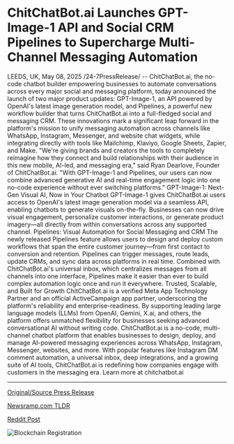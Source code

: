 # ChitChatBot.ai Launches GPT-Image-1 API and Social CRM Pipelines to Supercharge Multi-Channel Messaging Automation

LEEDS, UK, May 08, 2025 /24-7PressRelease/ -- ChitChatBot.ai, the no-code chatbot builder empowering businesses to automate conversations across every major social and messaging platform, today announced the launch of two major product updates: GPT-Image-1, an API powered by OpenAI's latest image generation model, and Pipelines, a powerful new workflow builder that turns ChitChatBot.ai into a full-fledged social and messaging CRM.  These innovations mark a significant leap forward in the platform's mission to unify messaging automation across channels like WhatsApp, Instagram, Messenger, and website chat widgets, while integrating directly with tools like Mailchimp, Klaviyo, Google Sheets, Zapier, and Make.  "We're giving brands and creators the tools to completely reimagine how they connect and build relationships with their audience in this new mobile, AI-led, and messaging era," said Ryan Dearlove, Founder of ChitChatBot.ai. "With GPT-Image-1 and Pipelines, our users can now combine advanced generative AI and real-time engagement logic into one no-code experience without ever switching platforms."  GPT-Image-1: Next-Gen Visual AI, Now in Your Chatbot GPT-Image-1 gives ChitChatBot.ai users access to OpenAI's latest image generation model via a seamless API, enabling chatbots to generate visuals on-the-fly. Businesses can now drive visual engagement, personalize customer interactions, or generate product imagery—all directly from within conversations across any supported channel.  Pipelines: Visual Automation for Social Messaging and CRM The newly released Pipelines feature allows users to design and deploy custom workflows that span the entire customer journey—from first contact to conversion and retention. Pipelines can trigger messages, route leads, update CRMs, and sync data across platforms in real time.  Combined with ChitChatBot.ai's universal inbox, which centralizes messages from all channels into one interface, Pipelines make it easier than ever to build complex automation logic once and run it everywhere.  Trusted, Scalable, and Built for Growth ChitChatBot.ai is a verified Meta App Technology Partner and an official ActiveCampaign app partner, underscoring the platform's reliability and enterprise-readiness. By supporting leading large language models (LLMs) from OpenAI, Gemini, X.ai, and others, the platform offers unmatched flexibility for businesses seeking advanced conversational AI without writing code.  ChitChatBot.ai is a no-code, multi-channel chatbot platform that enables businesses to design, deploy, and manage AI-powered messaging experiences across WhatsApp, Instagram, Messenger, websites, and more. With popular features like Instagram DM comment automation, a universal inbox, deep integrations, and a growing suite of AI tools, ChitChatBot.ai is redefining how companies engage with customers in the messaging era.  Learn more at chitchatbot.ai 

---

[Original/Source Press Release](https://www.24-7pressrelease.com/press-release/522555/chitchatbotai-launches-gpt-image-1-api-and-social-crm-pipelines-to-supercharge-multi-channel-messaging-automation)
                    

[Newsramp.com TLDR](https://newsramp.com/curated-news/chitchatbot-ai-launches-gpt-image-1-api-and-pipelines-workflow-builder/f1e583aeac04594a32d93695648f6b87) 

 



[Reddit Post](https://www.reddit.com/r/MarketingNewsramp/comments/1khk41j/chitchatbotai_launches_gptimage1_api_and/) 



![Blockchain Registration](https://cdn.newsramp.app/24-7PressRelease/qrcode/255/8/ellanGna.webp)